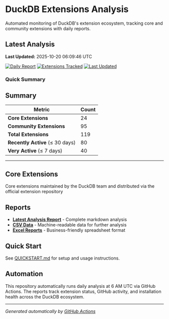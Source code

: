 # DuckDB Extensions Analysis

Automated monitoring of DuckDB's extension ecosystem, tracking core and community extensions with daily reports.

## Latest Analysis

**Last Updated:** 2025-10-20 06:09:46 UTC

[![Daily Report](https://img.shields.io/badge/Daily%20Report-Active-green)](./reports/latest.md)
[![Extensions Tracked](https://img.shields.io/badge/Extensions%20Tracked-119-blue)](./reports/latest.md)
[![Last Updated](https://img.shields.io/badge/Last%20Updated-2025-10-20%2006:09:46%20UTC-lightgrey)](./reports/latest.md)

### Quick Summary

## Summary

| **Metric** | **Count** |
|------------|-----------|
| **Core Extensions** | 24 |
| **Community Extensions** | 95 |
| **Total Extensions** | 119 |
| **Recently Active** (≤ 30 days) | 80 |
| **Very Active** (≤ 7 days) | 40 |


---
## Core Extensions

Core extensions maintained by the DuckDB team and distributed via the official extension repository

## Reports

- **[Latest Analysis Report](./reports/latest.md)** - Complete markdown analysis
- **[CSV Data](./reports/)** - Machine-readable data for further analysis  
- **[Excel Reports](./reports/)** - Business-friendly spreadsheet format

## Quick Start

See [QUICKSTART.md](./QUICKSTART.md) for setup and usage instructions.

## Automation

This repository automatically runs daily analysis at 6 AM UTC via GitHub Actions.
The reports track extension status, GitHub activity, and installation health across the DuckDB ecosystem.

---
*Generated automatically by [GitHub Actions](.github/workflows/daily-extensions-report.yml)*
